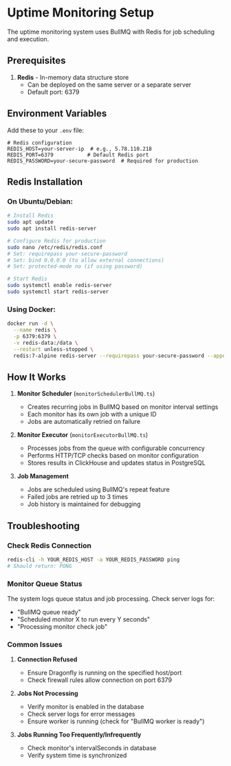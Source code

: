 # Uptime Monitoring Setup

The uptime monitoring system uses BullMQ with Redis for job scheduling and execution.

## Prerequisites

1. **Redis** - In-memory data structure store
   - Can be deployed on the same server or a separate server
   - Default port: 6379

## Environment Variables

Add these to your `.env` file:

```env
# Redis configuration
REDIS_HOST=your-server-ip  # e.g., 5.78.110.218
REDIS_PORT=6379           # Default Redis port
REDIS_PASSWORD=your-secure-password  # Required for production
```

## Redis Installation

### On Ubuntu/Debian:

```bash
# Install Redis
sudo apt update
sudo apt install redis-server

# Configure Redis for production
sudo nano /etc/redis/redis.conf
# Set: requirepass your-secure-password
# Set: bind 0.0.0.0 (to allow external connections)
# Set: protected-mode no (if using password)

# Start Redis
sudo systemctl enable redis-server
sudo systemctl start redis-server
```

### Using Docker:

```bash
docker run -d \
  --name redis \
  -p 6379:6379 \
  -v redis-data:/data \
  --restart unless-stopped \
  redis:7-alpine redis-server --requirepass your-secure-password --appendonly yes
```

## How It Works

1. **Monitor Scheduler** (`monitorSchedulerBullMQ.ts`)
   - Creates recurring jobs in BullMQ based on monitor interval settings
   - Each monitor has its own job with a unique ID
   - Jobs are automatically retried on failure

2. **Monitor Executor** (`monitorExecutorBullMQ.ts`)
   - Processes jobs from the queue with configurable concurrency
   - Performs HTTP/TCP checks based on monitor configuration
   - Stores results in ClickHouse and updates status in PostgreSQL

3. **Job Management**
   - Jobs are scheduled using BullMQ's repeat feature
   - Failed jobs are retried up to 3 times
   - Job history is maintained for debugging

## Troubleshooting

### Check Redis Connection
```bash
redis-cli -h YOUR_REDIS_HOST -a YOUR_REDIS_PASSWORD ping
# Should return: PONG
```

### Monitor Queue Status
The system logs queue status and job processing. Check server logs for:
- "BullMQ queue ready"
- "Scheduled monitor X to run every Y seconds"
- "Processing monitor check job"

### Common Issues

1. **Connection Refused**
   - Ensure Dragonfly is running on the specified host/port
   - Check firewall rules allow connection on port 6379

2. **Jobs Not Processing**
   - Verify monitor is enabled in the database
   - Check server logs for error messages
   - Ensure worker is running (check for "BullMQ worker is ready")

3. **Jobs Running Too Frequently/Infrequently**
   - Check monitor's intervalSeconds in database
   - Verify system time is synchronized